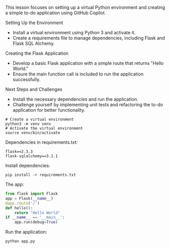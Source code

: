 This lesson focuses on setting up a virtual Python environment and creating a simple to-do application using GitHub Copilot.

Setting Up the Environment
- Install a virtual environment using Python 3 and activate it.
- Create a requirements file to manage dependencies, including Flask and Flask SQL Alchemy.

Creating the Flask Application
- Develop a basic Flask application with a simple route that returns "Hello World."
- Ensure the main function call is included to run the application successfully.

Next Steps and Challenges
- Install the necessary dependencies and run the application.
- Challenge yourself by implementing unit tests and refactoring the to-do application for better functionality.


```console
# Create a virtual environment
python3 -m venv venv
# Activate the virtual environment
source venv/bin/activate
```

Dependencies in requirements.txt:

```plaintext
flask==2.3.3
flask-sqlalchemy==3.1.1
```

Install dependencies:

```console
pip install -r requirements.txt
```

The app:

```python
from flask import Flask
app = Flask(__name__)
@app.route('/')
def hello():
    return "Hello World"
if __name__ == '__main__':
    app.run(debug=True)
```

Run the application:

```console
python app.py
```




